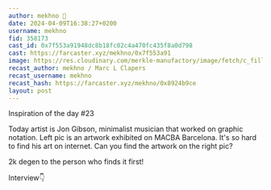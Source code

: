```yaml
---
author: mekhno 🎩
date: 2024-04-09T16:38:27+0200
username: mekhno
fid: 358173
cast_id: 0x7f553a91948dc8b18fc02c4a470fc435f8a0d798
cast: https://farcaster.xyz/mekhno/0x7f553a91
image: https://res.cloudinary.com/merkle-manufactory/image/fetch/c_fill,f_jpg/https%3A%2F%2Fi.imgur.com%2Fe8bsCbY.jpeg
recast_author: mekhno / Marc L Clapers
recast_username: mekhno
recast_hash: https://farcaster.xyz/mekhno/0x8924b9ce
layout: post
---
```


Inspiration of the day #23

Today artist is Jon Gibson, minimalist musician that worked on graphic notation.
Left pic is an artwork exhibited on MACBA Barcelona. It's so hard to find his art on internet. Can you find the artwork on the right pic?

2k degen to the person who finds it first!

Interview👇

<img src='https://res.cloudinary.com/merkle-manufactory/image/fetch/c_fill,f_jpg/https%3A%2F%2Fi.imgur.com%2Fe8bsCbY.jpeg' alt='' referrerpolicy='no-referrer'/>
<img src='https://res.cloudinary.com/merkle-manufactory/image/fetch/c_fill,f_jpg/https%3A%2F%2Fi.imgur.com%2FFUvyCMk.jpeg' alt='' referrerpolicy='no-referrer'/>
